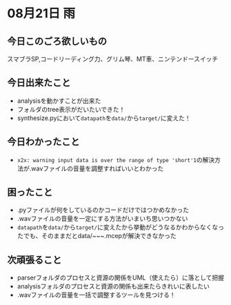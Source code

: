 # 08月21日 雨

## 今日このごろ欲しいもの
スマブラSP,コードリーディング力、グリム琴、MT車、ニンテンドースイッチ
## 今日出来たこと
* analysisを動かすことが出来た
* フォルダのtree表示がだいたいできた！
* synthesize.pyにおいて`datapath`を`data/`から`target/`に変えた！

## 今日わかったこと
* `x2x: warning input data is over the range of type 'short'1`の解決方法が.wavファイルの音量を調整すればいいとわかった

## 困ったこと
* .pyファイルが何をしているのかコードだけではつかめなかった
* .wavファイルの音量を一定にする方法がいまいち思いつかない
* `datapath`を`data/`から`target/`に変えたから挙動がどうなるかわからなくなったでも、そのままだとdata/~~~.mcepが解決できなかった

## 次頑張ること
* parserフォルダのプロセスと資源の関係をUML（使えたら）に落として把握
* analysisフォルダのプロセスと資源の関係も出来たらきれいに表したい
* .wavファイルの音量を一括で調整するツールを見つける！
